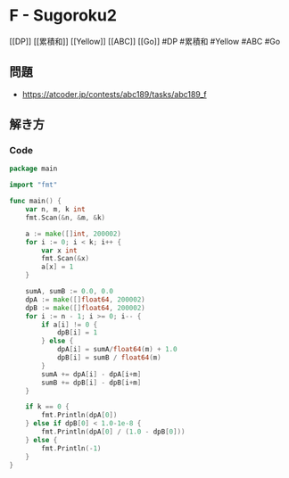 # F - Sugoroku2
[[DP]] [[累積和]] [[Yellow]] [[ABC]] [[Go]]
#DP #累積和 #Yellow #ABC #Go 

## 問題
- https://atcoder.jp/contests/abc189/tasks/abc189_f

## 解き方
### Code
```go
package main

import "fmt"

func main() {
	var n, m, k int
	fmt.Scan(&n, &m, &k)

	a := make([]int, 200002)
	for i := 0; i < k; i++ {
		var x int
		fmt.Scan(&x)
		a[x] = 1
	}

	sumA, sumB := 0.0, 0.0
	dpA := make([]float64, 200002)
	dpB := make([]float64, 200002)
	for i := n - 1; i >= 0; i-- {
		if a[i] != 0 {
			dpB[i] = 1
		} else {
			dpA[i] = sumA/float64(m) + 1.0
			dpB[i] = sumB / float64(m)
		}
		sumA += dpA[i] - dpA[i+m]
		sumB += dpB[i] - dpB[i+m]
	}

	if k == 0 {
		fmt.Println(dpA[0])
	} else if dpB[0] < 1.0-1e-8 {
		fmt.Println(dpA[0] / (1.0 - dpB[0]))
	} else {
		fmt.Println(-1)
	}
}
```